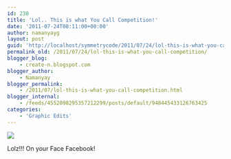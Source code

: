 ```yaml
---
id: 230
title: 'Lol.. This is what You Call Competition!'
date: '2011-07-24T08:11:00+00:00'
author: namanyayg
layout: post
guid: 'http://localhost/symmetrycode/2011/07/24/lol-this-is-what-you-call-competition/'
permalink_old: /2011/07/24/lol-this-is-what-you-call-competition/
blogger_blog:
    - create-n.blogspot.com
blogger_author:
    - Namanyay
blogger_permalink:
    - /2011/07/lol-this-is-what-you-call-competition.html
blogger_internal:
    - /feeds/4552098295357212299/posts/default/948445433126763425
categories:
    - 'Graphic Edits'
---
```


![](http://a8.sphotos.ak.fbcdn.net/hphotos-ak-snc6/282115_2278730653223_1397476555_32707516_1409432_n.jpg)  

Lolz!!! On your Face Facebook!